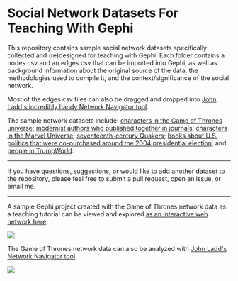 # Social Network Datasets For Teaching With Gephi

This repository contains sample social network datasets specifically collected and (re)designed for teaching with Gephi. Each folder contains a nodes csv and an edges csv that can be imported into Gephi, as well as background information about the original source of the data, the methodologies used to compile it, and the context/significance of the social network.

Most of the edges csv files can also be dragged and dropped into [John Ladd's incredibly handy Network Navigator tool](http://dh-web.hss.cmu.edu/network_navigator/).

The sample network datasets include: [characters in the Game of Thrones universe](/sample-datasets/game-of-thrones/); [modernist authors who published together in journals](/sample-datasets/modernist_journals_project/); [characters in the Marvel Universe](/sample-datasets/marvel/); [seventeenth-century Quakers](/sample-datasets/quakers/); [books about U.S. politics that were co-purchased around the 2004 presidential election](/sample-datasets/political_books/); and [people in TrumpWorld](/sample-datasetss/trump/). 
****

If you have questions, suggestions, or would like to add another dataset to the repository, please feel free to submit a pull request, open an issue, or email me.

*****

A sample Gephi project created with the Game of Thrones network data as a teaching tutorial can be viewed and explored [as an interactive web network here](http://melaniewalsh.org/got-network).

![][1]

[1]: images/got-network.png

The Game of Thrones network data can also be analyzed with [John Ladd's Network Navigator tool](http://dh-web.hss.cmu.edu/network_navigator/).

![][2]

[2]: images/got-network-nav.png




